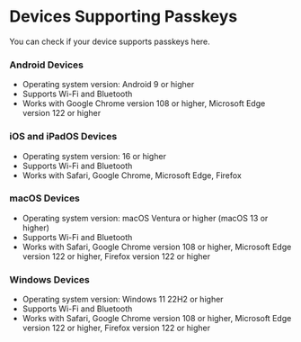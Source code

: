 # Devices Supporting Passkeys

You can check if your device supports passkeys here.

### Android Devices
- Operating system version: Android 9 or higher
- Supports Wi-Fi and Bluetooth
- Works with Google Chrome version 108 or higher, Microsoft Edge version 122 or higher

### iOS and iPadOS Devices
- Operating system version: 16 or higher
- Supports Wi-Fi and Bluetooth
- Works with Safari, Google Chrome, Microsoft Edge, Firefox

### macOS Devices
- Operating system version: macOS Ventura or higher (macOS 13 or higher)
- Supports Wi-Fi and Bluetooth
- Works with Safari, Google Chrome version 108 or higher, Microsoft Edge version 122 or higher, Firefox version 122 or higher

### Windows Devices
- Operating system version: Windows 11 22H2 or higher
- Supports Wi-Fi and Bluetooth
- Works with Safari, Google Chrome version 108 or higher, Microsoft Edge version 122 or higher, Firefox version 122 or higher
